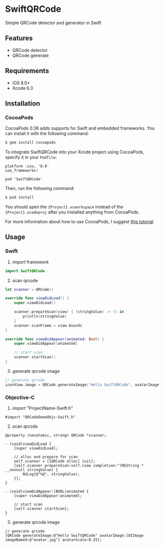 # SwiftQRCode
Simple QRCode detector and generator in Swift

## Features

* QRCode detector
* QRCode generate

## Requirements

* iOS 8.0+ 
* Xcode 6.3

## Installation

### CocoaPods

CocoaPods 0.36 adds supports for Swift and embedded frameworks. You can install it with the following command:

```bash
$ gem install cocoapods
```

To integrate SwiftQRCode into your Xcode project using CocoaPods, specify it in your `Podfile`:

```
platform :ios, '8.0'
use_frameworks!

pod 'SwiftQRCode'
```

Then, run the following command:

```bash
$ pod install
```

You should open the `{Project}.xcworkspace` instead of the `{Project}.xcodeproj` after you installed anything from CocoaPods.

For more information about how to use CocoaPods, I suggest [this tutorial](http://www.raywenderlich.com/64546/introduction-to-cocoapods-2).

## Usage

### Swift

1. import framework

```swift
import SwiftQRCode
```

2. scan qrcode

```swift
let scanner = QRCode()

override func viewDidLoad() {
    super.viewDidLoad()

    scanner.prepareScan(view) { (stringValue) -> () in
        println(stringValue)
    }
    scanner.scanFrame = view.bounds
}

override func viewDidAppear(animated: Bool) {
    super.viewDidAppear(animated)

    // start scan
    scanner.startScan()
}
```

3. generate qrcode image

```swift
// generate qrcode
iconView.image = QRCode.generateImage("Hello SwiftQRCode", avatarImage: UIImage(named: "avatar"), avatarScale: 0.3)
```

### Objective-C

1. import "ProjectName-Swift.h"

```objc
#import "QRCodeDemoObjc-Swift.h"
```

2. scan qrcode

```objc
@property (nonatomic, strong) QRCode *scanner;

- (void)viewDidLoad {
    [super viewDidLoad];

    // alloc and prepare for scan
    self.scanner = [[QRCode alloc] init];
    [self.scanner prepareScan:self.view completion:^(NSString * __nonnull stringValue) {
        NSLog(@"%@", stringValue);
    }];
}

- (void)viewDidAppear:(BOOL)animated {
    [super viewDidAppear:animated];

    // start scan
    [self.scanner startScan];
}
```

3. generate qrcode image

```objc
// generate qrcode
[QRCode generateImage:@"Hello SwiftQRCode" avatarImage:[UIImage imageNamed:@"avatar.jpg"] avatarScale:0.25];
```

